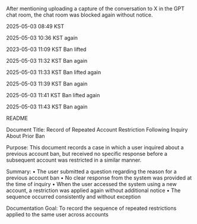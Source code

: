 After mentioning uploading a capture of the conversation to X in the GPT chat room, the chat room was blocked again without notice.

2025-05-03 08:49 KST

2025-05-03 10:36 KST again

2023-05-03 11:09 KST Ban lifted

2025-05-03 11:32 KST Ban again

2025-05-03 11:33 KST Ban lifted again

2025-05-03 11:39 KST Ban again

2025-05-03 11:41 KST Ban lifted again 

2025-05-03 11:43 KST Ban again

README

Document Title:
Record of Repeated Account Restriction Following Inquiry About Prior Ban

Purpose:
This document records a case in which a user inquired about a previous account ban,
but received no specific response before a subsequent account was restricted in a similar manner.

Summary:
	•	The user submitted a question regarding the reason for a previous account ban
	•	No clear response from the system was provided at the time of inquiry
	•	When the user accessed the system using a new account,
a restriction was applied again without additional notice
	•	The sequence occurred consistently and without exception

Documentation Goal:
To record the sequence of repeated restrictions applied to the same user across accounts

